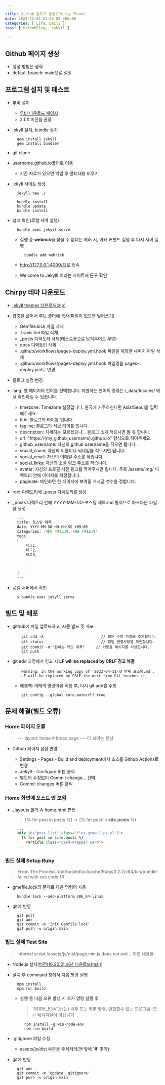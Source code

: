 ```yaml
---

title: Github 블로그 생성(Chirpy Theme)
date: 2023-12-04 21:56:00 +09:00
categories: [ Life, Daily ]
tags: [	GithubBlog,  jekyll ]
    
---
```


## Github 페이지 생성

- 생성 방법은 생략
- default branch: main으로 설정

## 프로그램 설치 및 테스트 

- 루비 설치

  - [루비 다운로드 페이지](https://rubyinstaller.org/downloads/)
  - 3.1.X 버전을 권장
  
- jekyll 설치, bundle 설치

  ```shell
    gem install jekyll
    gem install bundler
  ```
  
- git clone
- username.github.io폴더로 이동

  - 기존 자료가 있으면 백업 후 폴더내용 비우기
  
- jekyll 사이트 생성

  ```shell
    jekyll new ./

    bundle install
    bundle update
    bundle install
  ```
  
- 설치 확인(로컬 서버 실행)

  ```shell
    bundle exec jekyll serve
  ```
  
  - 실행 중 **webrick**을 찾을 수 없다는 에러 시, 아래 커맨드 실행 후 다시 서버 실행

    ```shell
      bundle add webrick
    ```
  - http://127.0.0.1:4000/으로 접속
  - Welcome to Jekyll! 이라는 사이트에 문구 확인

## Chirpy 테마 다운로드 

- [jekyll themes 다운로드(zip)](https://github.com/cotes2020/jekyll-theme-chirpy/archive/master.zip)
- 압축을 풀어서 루트 폴더에 복사(파일이 있으면 덮어쓰기)

  - Gemfile.lock 파일 삭제
  - .travis.tml 파일 삭제
  - _posts 디렉토리 삭제(테스트용으로 남겨두어도 무방)
  - docs 디렉토리 삭제
  - .github/workflows/pages-deploy.yml.hook 파일을 제외한 나머지 파일 삭제
  - .github/workflows/pages-deploy.yml.hook 파일명을 pages-deploy.yml로 변경

- 블로그 설정 변경
- lang:	웹 페이지의 언어를 선택합니다. 지원하는 언어의 종류는 /_data/locales/ 에서 확인하실 수 있습니다.

  - timezone:	Timezone 설정입니다. 한국에 거주하신다면 Asia/Seoul을 입력해주세요.
  - title:	블로그의 타이틀 입니다.
  - tagline:	블로그의 서브 타이틀 입니다.
  - description:	자세히는 모르겠으나… 블로그 소개 적으시면 될 듯 합니다.
  - url:	"https://{my_github_username}.github.io" 형식으로 적어주세요.
  - github_username:	자신의 github username을 적으면 됩니다.
  - social_name:	자신의 이름이나 닉네임을 적으시면 됩니다.
  - social_email:	자신의 이메일 주소를 적습니다.
  - social_links:	자신의 소셜 링크 주소를 적습니다.
  - avatar:	자신의 프로필 사진 링크를 적어주시면 됩니다. 주로 /assets/img/ 디렉토리 안에 이미지를 저장합니다.
  - paginate:	메인화면 한 페이지에 보여줄 게시글 갯수를 정합니다.

- root 디렉토리에 _posts 디렉토리를 생성
- _posts 디렉토리 안에 YYYY-MM-DD-포스팅 제목.md 형식으로 마크다운 파일을 생성


  ```Markdown
    ---
    title: 포스팅 제목
    date: YYYY-MM-DD HH:MM:SS +09:00
    categories: [메인 카테고리, 서브 카테고리]
    tags:
    [
        태그1,
        태그2,
        태그3,
        .
        .
        .
    ]
    ---
  ```
  
- 로컬 서버에서 확인

  ```shell
    $ bundle exec jekyll serve
  ```

## 빌드 및 배포 

- github에 파일 업로드하고, 자동 빌드 및 배포

  ```Shell
      git add -A                          // 모든 수정 파일을 추가합니다.
      git status                          // 파일 변경사항을 확인합니다.
      git commit -m "원하는 커밋 제목"     // 커밋을 메시지를 작성합니다.
      git push    
  ```
- git add 과정에서 경고 시 **LF will be replaced by CRLF 경고 해결**

  ```Shell
      warning: in the working copy of '2023-04-11-첫 번째 포스팅.md', 
      LF will be replaced by CRLF the next time Git touches it
  ```

  - 해결책: 아래의 명령어을 적용 후, 다시 git add를 수행

  ```Shell
      git config --global core.autocrlf true
  ```

## 문제 해결(빌드 오류)

### Home 페이지 오류

  > --- layout: home # Index page --- 이 보이는 현상
  
- Github 페이지 설정 변경
  
  - Settings - Pages - Build and deployment에서 소스를 Github Actions로 변경
  - Jekyll - Configure 버튼 클릭
  - 별도의 수정없이 Commit change... 선택
  - Commit changes 버튼 클릭

### Home 화면에 포스트 안 보임

- _layouts 폴더 속 home.html 편집

  > {% for post in posts %} -> {% for post in **site.posts** %}

  ```html
    ...
    <div id="post-list" class="flex-grow-1 px-xl-1">
      {% for post in site.posts %}
        <article class="card-wrapper card">
    ...
  ```
    
### 빌드 실패 Setup Ruby

> Error: The Process 'opt/hostedtoolcache/Ruby/3.2.2/x64/bin/bundle' failed with exit code 16
 
- gmefile.lock의 문제로 다음 명령어 사용

  ```shell
    bundle lock --add-platform x86_64-linux
  ```

- git에 반영

  ```git bash
    git pull
    git add .
    git commit -m 'Init Gemfile.lock'
    git push -u origin main      
  ```

### 빌드 실패 Test Site

> internal script /assets/js/dist/page.min.js does not exit .. 이런 내용들
  
- Node.js 설치([버전(16.20.2) x64 다운로드(msi)](https://nodejs.org/download/release/v16.20.2/node-v16.20.2-x64.msi))
  
- 설치 후 command 창에서 다음 명령 실행

  ```command
    npm install
    npm run build
  ```

  - 실행 중 다음 오류 발생 시 추가 명령 실행 후

    > 'NODE_ENV'은(는) 내부 또는 외부 명령, 실행할수 있는 프로그램, 또는 배치파일이 아닙니다

    ```command
      npm install -g win-node-env
      npm run build
    ```
        
- .gitignore 파일 수정  
  
  - assets/js/dist 부분을 주석처리(맨 앞에 '**#**' 추가)

- git에 반영

  ```git bash
    git add .
    git commit -m 'Update .gitignore'
    git push -u origin main      
  ```
